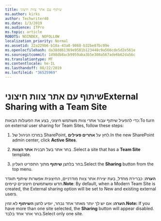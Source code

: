 ```yaml
---
title: שיתוף עם אתר צוות חיצוני
ms.author: kirks
author: Techwriter40
ms.date: 1/3/2019
ms.audience: ITPro
ms.topic: article
ROBOTS: NOINDEX, NOFOLLOW
localization_priority: Normal
ms.assetid: 22a229b6-b18a-43a8-9868-b32be87bc09e
ms.openlocfilehash: da38dd61369e9581b123448c9a566cde5d2e561e
ms.sourcegitcommit: 1d98db8acb9959aba3b5e308a567ade6b62da56c
ms.translationtype: MT
ms.contentlocale: he-IL
ms.lasthandoff: 08/22/2019
ms.locfileid: "36525969"
---
```

# <a name="external-sharing-with-a-team-site"></a><span data-ttu-id="76de3-102">שיתוף עם אתר צוות חיצוני</span><span class="sxs-lookup"><span data-stu-id="76de3-102">External Sharing with a Team Site</span></span>

<span data-ttu-id="76de3-103">כדי להפעיל שיתוף עבור אתרי צוות משתמש חיצוני, בצע את הפעולות הבאות:</span><span class="sxs-lookup"><span data-stu-id="76de3-103">To turn on external user sharing for Team Sites, follow these steps:</span></span> 
  
1. <span data-ttu-id="76de3-104">במרכז הניהול של SharePoint, לחץ על **אתרים פעילים**.</span><span class="sxs-lookup"><span data-stu-id="76de3-104">In the new SharePoint admin center, click **Active Sites**.</span></span>
  
2. <span data-ttu-id="76de3-105">בחר אתר בעל תבנית **אתר הצוות** .</span><span class="sxs-lookup"><span data-stu-id="76de3-105">Select a site that has a **Team Site** template.</span></span> 
  
3. <span data-ttu-id="76de3-106">בחר בלחצן **שיתוף** מתוך התפריט העליון.</span><span class="sxs-lookup"><span data-stu-id="76de3-106">Select the **Sharing** button from the top menu.</span></span> 
  
 <span data-ttu-id="76de3-107">**הערה**: כברירת מחדל, בעת יצירת אתר צוות מודרניים, החיצונית אפשרות שיתוף תוגדר חדש ומשתמשים חיצוניים קיימים.</span><span class="sxs-lookup"><span data-stu-id="76de3-107">**Note**: By default, when a Modern Team Site is created, the External sharing option will be set to New and existing external users.</span></span> 
  
 <span data-ttu-id="76de3-108">**הערה:** אם יש לך יותר מאתר אחד נבחר, יופיע לחצן **השיתוף** לא זמין.</span><span class="sxs-lookup"><span data-stu-id="76de3-108">**Note:** If you have more than one site selected, the **Sharing** button will appear disabled.</span></span> <span data-ttu-id="76de3-109">בחר אתר אחד בלבד.</span><span class="sxs-lookup"><span data-stu-id="76de3-109">Select only one site.</span></span> 
  

